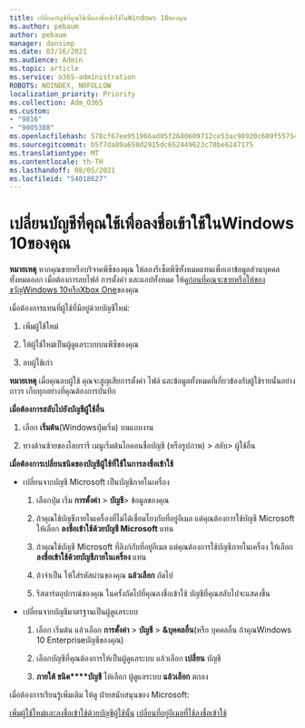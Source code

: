 ```yaml
---
title: เปลี่ยนบัญชีที่คุณใช้เพื่อลงชื่อเข้าใช้ในWindows 10ของคุณ
ms.author: pebaum
author: pebaum
manager: dansimp
ms.date: 03/16/2021
ms.audience: Admin
ms.topic: article
ms.service: o365-administration
ROBOTS: NOINDEX, NOFOLLOW
localization_priority: Priority
ms.collection: Adm_O365
ms.custom:
- "9816"
- "9005388"
ms.openlocfilehash: 578cf67ee951966ad05f2680609712ce53ac98920c609f557542c2164fd7aa36
ms.sourcegitcommit: b5f7da89a650d2915dc652449623c78be6247175
ms.translationtype: MT
ms.contentlocale: th-TH
ms.lasthandoff: 08/05/2021
ms.locfileid: "54018627"
---
```

# <a name="change-the-account-you-use-to-sign-in-to-your-windows-10-pc"></a>เปลี่ยนบัญชีที่คุณใช้เพื่อลงชื่อเข้าใช้ในWindows 10ของคุณ

**หมายเหตุ** หากคุณขายหรือบริจาคพีซีของคุณ ให้ลองรีเซ็ตพีซีทั้งหมดแทนเพื่อเอาข้อมูลส่วนบุคคลทั้งหมดออก เมื่อต้องการลบไฟล์ การตั้งค่า และแอปทั้งหมด ให้ดู[ก่อนที่คุณจะขายหรือให้ของขวัญWindows 10หรือXbox One](https://support.microsoft.com/help/10547/microsoft-account-selling-gifting-windows-10-device-xbox-one)ของคุณ

เมื่อต้องการแทนที่ผู้ใช้ที่มีอยู่ด้วยบัญชีใหม่:

1. เพิ่มผู้ใช้ใหม่

1. ให้ผู้ใช้ใหม่เป็นผู้ดูแลระบบบนพีซีของคุณ

1. ลบผู้ใช้เก่า

**หมายเหตุ** เมื่อคุณลบผู้ใช้ คุณจะสูญเสียการตั้งค่า ไฟล์ และข้อมูลทั้งหมดที่เกี่ยวข้องกับผู้ใช้รายนั้นอย่างถาวร เก็บทุกอย่างที่คุณต้องการบันทึก

**เมื่อต้องการสลับไปยังบัญชีผู้ใช้อื่น**

1. เลือก **เริ่มต้น**(Windowsปุ่มเริ่ม) บนแถบงาน 

1. ทางด้านซ้ายของไลบรารี เมนูเริ่มต้นไอคอนชื่อบัญชี (หรือรูปภาพ) > สลับ> ผู้ใช้อื่น

**เมื่อต้องการเปลี่ยนชนิดของบัญชีผู้ใช้ที่ใช้ในการลงชื่อเข้าใช้**

- เปลี่ยนจากบัญชี Microsoft เป็นบัญชีภายในเครื่อง

    1. เลือกปุ่ม เริ่ม **การตั้งค่า**  >  **บัญชี**> ข้อมูลของคุณ

    1. ถ้าคุณใช้บัญชีภายในเครื่องที่ไม่ได้เชื่อมโยงกับที่อยู่อีเมล แต่คุณต้องการใช้บัญชี Microsoft ให้เลือก **ลงชื่อเข้าใช้ด้วยบัญชี Microsoft** แทน

    1. ถ้าคุณใช้บัญชี Microsoft ที่ลิงก์กับที่อยู่อีเมล แต่คุณต้องการใช้บัญชีภายในเครื่อง ให้เลือก **ลงชื่อเข้าใช้ด้วยบัญชีภายในเครื่อง** แทน

    1. ถ้าจําเป็น ให้ใส่รหัสผ่านของคุณ **แล้วเลือก** ถัดไป

    1. รีสตาร์ตอุปกรณ์ของคุณ ในครั้งถัดไปที่คุณลงชื่อเข้าใช้ บัญชีที่คุณสลับไปจะแสดงขึ้น

- เปลี่ยนจากบัญชีมาตรฐานเป็นผู้ดูแลระบบ

    1. เลือก เริ่มต้น แล้วเลือก **การตั้งค่า**  >  **บัญชี**  >  **&บุคคลอื่น**(หรือ บุคคลอื่น ถ้าคุณWindows 10 Enterpriseบัญชีของคุณ)

    1. เลือกบัญชีที่คุณต้องการให้เป็นผู้ดูแลระบบ แล้วเลือก **เปลี่ยน** บัญชี

    1. **ภายใต้ ชนิด****บัญชี** ให้เลือก ผู้ดูแลระบบ **แล้วเลือก** ตกลง

เมื่อต้องการเรียนรู้เพิ่มเติม ให้ดู ฝ่ายสนับสนุนของ Microsoft:

[เพิ่มผู้ใช้ใหม่และลงชื่อเข้าใช้ด้วยบัญชีผู้ใช้นั้น](https://support.microsoft.com/windows/add-or-remove-accounts-on-your-pc-104dc19f-6430-4b49-6a2b-e4dbd1dcdf32) 
 [เปลี่ยนที่อยู่อีเมลที่ใช้ลงชื่อเข้าใช้](https://support.microsoft.com/account-billing/change-the-email-address-or-phone-number-for-your-microsoft-account-761a662d-8032-88f4-03f3-c9ba8ba0e00b)
